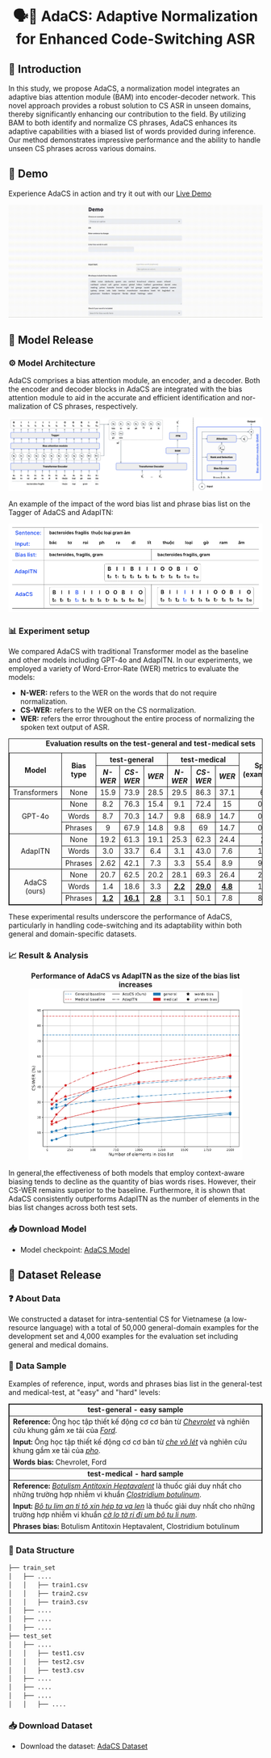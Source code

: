 # <div align="center">🗣️💬 AdaCS: Adaptive Normalization for Enhanced Code-Switching ASR</div>

## 👋 Introduction

In this study, we propose AdaCS, a normalization model integrates an adaptive bias attention module (BAM) into encoder-decoder network. This novel approach provides a robust solution to CS ASR in unseen domains, thereby significantly enhancing our contribution to the field. By utilizing BAM to both identify and normalize CS phrases, AdaCS enhances its adaptive capabilities with a biased list of words provided during inference. Our method demonstrates impressive performance and the ability to handle unseen CS phrases across various domains.

## 🚀 Demo

Experience AdaCS in action and try it out with our [Live Demo](https://adacs-project.github.io)

![Model demo](./assets/adacs_demo.gif)

## 🤖 Model Release

### ⚙️ Model Architecture

AdaCS comprises a bias attention module, an encoder, and a decoder. Both the encoder and decoder blocks in AdaCS are integrated with the bias attention module to aid in the accurate and efficient identification and nor-malization of CS phrases, respectively.

![Model architecture](./assets/adacs_arch.png)

An example of the impact of the word bias list and phrase bias list on the Tagger of AdaCS and AdapITN:

![Model example](./assets/adacs_example.png)

### 📊 Experiment setup

We compared AdaCS with traditional Transformer model as the baseline and other models including GPT-4o and AdapITN. In our experiments, we employed a variety of Word-Error-Rate (WER) metrics to evaluate the models: 
- **N-WER:** refers to the WER on the words that do not require normalization.
- **CS-WER:** refers to the WER on the CS normalization.
- **WER:** refers the error throughout the entire process of normalizing the spoken text output of ASR.

<table style="border-collapse:collapse; width:100%; margin: 0 auto; text-align:center; border: 1px solid;">
  <caption><b>Evaluation results on the test-general and test-medical sets</b></caption>
  <thead style="border: 1px solid;">
    <tr>
      <th rowspan="2" style="text-align:center; border: 1px solid;">Model</th>
      <th rowspan="2" style="text-align:center; border: 1px solid;">Bias type</th>
      <th colspan="3" style="text-align:center; border: 1px solid;">test-general</th>
      <th colspan="3" style="text-align:center; border: 1px solid;">test-medical</th>
      <th rowspan="2" style="text-align:center; border: 1px solid;">Speed (examples/s)</th>
    </tr>
    <tr>
      <th style="text-align:center; border: 1px solid;"><em>N-WER</em></th>
      <th style="text-align:center; border: 1px solid;"><em>CS-WER</em></th>
      <th style="text-align:center; border: 1px solid;"><em>WER</em></th>
      <th style="text-align:center; border: 1px solid;"><em>N-WER</em></th>
      <th style="text-align:center; border: 1px solid;"><em>CS-WER</em></th>
      <th style="text-align:center; border: 1px solid;"><em>WER</em></th>
    </tr>
  </thead>
  <tbody style="border: 1px solid;">
    <tr>
      <td style="border: 1px solid;">Transformers</td>
      <td style="border: 1px solid;">None</td>
      <td style="border: 1px solid;">15.9</td>
      <td style="border: 1px solid;">73.9</td>
      <td style="border: 1px solid;">28.5</td>
      <td style="border: 1px solid;">29.5</td>
      <td style="border: 1px solid;">86.3</td>
      <td style="border: 1px solid;">37.1</td>
      <td style="border: 1px solid;">6.6</td>
    </tr>
    <tr>
      <td rowspan="3" style="border: 1px solid;">GPT-4o</td>
      <td style="border: 1px solid;">None</td>
      <td style="border: 1px solid;">8.2</td>
      <td style="border: 1px solid;">76.3</td>
      <td style="border: 1px solid;">15.4</td>
      <td style="border: 1px solid;">9.1</td>
      <td style="border: 1px solid;">72.4</td>
      <td style="border: 1px solid;">15</td>
      <td style="border: 1px solid;">0.11</td>
    </tr>
    <tr>
      <td style="border: 1px solid;">Words</td>
      <td style="border: 1px solid;">8.7</td>
      <td style="border: 1px solid;">70.3</td>
      <td style="border: 1px solid;">14.7</td>
      <td style="border: 1px solid;">9.8</td>
      <td style="border: 1px solid;">68.9</td>
      <td style="border: 1px solid;">14.7</td>
      <td style="border: 1px solid;">0.08</td>
    </tr>
    <tr>
      <td style="border: 1px solid;">Phrases</td>
      <td style="border: 1px solid;">9</td>
      <td style="border: 1px solid;">67.9</td>
      <td style="border: 1px solid;">14.8</td>
      <td style="border: 1px solid;">9.8</td>
      <td style="border: 1px solid;">69</td>
      <td style="border: 1px solid;">14.7</td>
      <td style="border: 1px solid;">0.08</td>
    </tr>
    <tr>
      <td rowspan="3" style="border: 1px solid;">AdapITN</td>
      <td style="border: 1px solid;">None</td>
      <td style="border: 1px solid;">19.2</td>
      <td style="border: 1px solid;">61.3</td>
      <td style="border: 1px solid;">19.1</td>
      <td style="border: 1px solid;">25.3</td>
      <td style="border: 1px solid;">62.3</td>
      <td style="border: 1px solid;">24.4</td>
      <td style="border: 1px solid;"><strong><u>25</u></strong></td>
    </tr>
    <tr>
      <td style="border: 1px solid;">Words</td>
      <td style="border: 1px solid;">3.0</td>
      <td style="border: 1px solid;">33.7</td>
      <td style="border: 1px solid;">6.4</td>
      <td style="border: 1px solid;">3.1</td>
      <td style="border: 1px solid;">43.0</td>
      <td style="border: 1px solid;">7.6</td>
      <td style="border: 1px solid;">14.9</td>
    </tr>
    <tr>
      <td style="border: 1px solid;">Phrases</td>
      <td style="border: 1px solid;">2.62</td>
      <td style="border: 1px solid;">42.1</td>
      <td style="border: 1px solid;">7.3</td>
      <td style="border: 1px solid;">3.3</td>
      <td style="border: 1px solid;">55.4</td>
      <td style="border: 1px solid;">8.9</td>
      <td style="border: 1px solid;">9.45</td>
    </tr>
    <tr>
      <td rowspan="3" style="border: 1px solid;">AdaCS (ours)</td>
      <td style="border: 1px solid;">None</td>
      <td style="border: 1px solid;">20.7</td>
      <td style="border: 1px solid;">62.5</td>
      <td style="border: 1px solid;">20.2</td>
      <td style="border: 1px solid;">28.1</td>
      <td style="border: 1px solid;">69.3</td>
      <td style="border: 1px solid;">26.4</td>
      <td style="border: 1px solid;">23.6</td>
    </tr>
    <tr>
      <td style="border: 1px solid;">Words</td>
      <td style="border: 1px solid;">1.4</td>
      <td style="border: 1px solid;">18.6</td>
      <td style="border: 1px solid;">3.3</td>
      <td style="border: 1px solid;"><strong><u>2.2</u></strong></td>
      <td style="border: 1px solid;"><strong><u>29.0</u></strong></td>
      <td style="border: 1px solid;"><strong><u>4.8</u></strong></td>
      <td style="border: 1px solid;">14.7</td>
    </tr>
    <tr>
      <td style="border: 1px solid;">Phrases</td>
      <td style="border: 1px solid;"><strong><u>1.2</u></strong></td>
      <td style="border: 1px solid;"><strong><u>16.1</u></strong></td>
      <td style="border: 1px solid;"><strong><u>2.8</u></strong></td>
      <td style="border: 1px solid;">3.1</td>
      <td style="border: 1px solid;">50.1</td>
      <td style="border: 1px solid;">7.8</td>
      <td style="border: 1px solid;">8.92</td>
    </tr>
  </tbody>
</table>
<p></p>

These experimental results underscore the performance
of AdaCS, particularly in handling code-switching and its
adaptability within both general and domain-specific datasets.

### 📈 Result & Analysis

<figure>
  <figcaption style="text-align:center;"><b>Performance of AdaCS vs AdapITN as the size of the bias list increases</b></figcaption>
  <img
  src="./assets/adacs_analysis.png"
  alt="Model analysis">
</figure>

In general,the effectiveness of both models that employ context-aware biasing tends to decline as the quantity of bias words rises. However, their CS-WER remains superior to the baseline. Furthermore, it is shown that AdaCS consistently outperforms AdapITN as the number of elements in the bias list changes across both test sets.

### 📥 Download Model

- Model checkpoint: [AdaCS Model](https://github.com/adacs-project/repository/releases)

## 💾 Dataset Release

### ❓ About Data

We constructed a dataset for intra-sentential CS for Vietnamese (a low-resource language) with a total of 50,000 general-domain examples for the development set and 4,000 examples for the evaluation set including general and medical domains.

### 🧪 Data Sample

Examples of reference, input, words and phrases bias list in the general-test and medical-test, at "easy" and "hard" levels:

<table style="border-collapse:collapse; width:100%; margin: 0 auto; border: 1px solid;">
  <tbody>
    <tr>
      <td style="text-align:center; border: 1px solid;"><strong>test-general - easy sample</strong></td>
    </tr>
    <tr>
      <td style="border-left: 1px solid; border-right: 1px solid; border-top: 1px solid; border-bottom: 1px solid transparent;"><strong>Reference:</strong> Ông học tập thiết kế động cơ cơ bản từ <em><u>Chevrolet</u></em> và nghiên cứu khung gầm xe tải của <em><u>Ford</u></em>.</td>
    </tr>
    <tr>
      <td style="border-left: 1px solid; border-right: 1px solid; border-top: 1px solid; border-bottom: 1px solid transparent;"><strong>Input:</strong> Ông học tập thiết kế động cơ cơ bản từ <em><u>che vô lét</u></em> và nghiên cứu khung gầm xe tải của <em><u>pho</u></em>.</td>
    </tr>
    <tr>
      <td style="border: 1px solid;"><strong>Words bias:</strong> Chevrolet, Ford</td>
    </tr>
    <tr>
      <td style="text-align:center; border: 1px solid;"><strong>test-medical - hard sample</strong></td>
    </tr>
    <tr>
      <td style="border-left: 1px solid; border-right: 1px solid; border-top: 1px solid; border-bottom: 1px solid transparent;"><strong>Reference:</strong> <em><u>Botulism Antitoxin Heptavalent</u></em> là thuốc giải duy nhất cho những trường hợp nhiễm vi khuẩn <em><u>Clostridium botulinum</u></em>.</td>
    </tr>
    <tr>
      <td style="border-left: 1px solid; border-right: 1px solid; border-top: 1px solid; border-bottom: 1px solid transparent;"><strong>Input:</strong> <em><u>Bô tu lim an ti tô xin hép ta va len</u></em> là thuốc giải duy nhất cho những trường hợp nhiễm vi khuẩn <em><u>cờ lo tờ ri đi um bô tu li num</u></em>.</td>
    </tr>
    <tr>
      <td style="border: 1px solid;"><strong>Phrases bias:</strong> Botulism Antitoxin Heptavalent, Clostridium botulinum</td>
    </tr>
  </tbody>
</table>

### 📝 Data Structure

```bash
├── train_set
│   ├── ....
│   │   ├── train1.csv
│   │   ├── train2.csv
│   │   ├── train3.csv
│   ├── ....
│   ├── ....
│   ├── ....
├── test_set
│   ├── ....
│   │   ├── test1.csv
│   │   ├── test2.csv
│   │   ├── test3.csv
│   ├── ....
│   ├── ....
│   ├── ....
│   │   ├── ....
```

### 📥 Download Dataset

- Download the dataset: [AdaCS Dataset](https://github.com/adacs-project/repository/data)